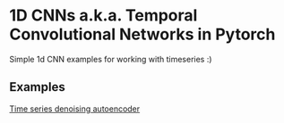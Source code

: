 # 1D CNNs a.k.a. Temporal Convolutional Networks in Pytorch
Simple 1d CNN examples for working with timeseries :)

## Examples

[Time series denoising autoencoder](https://github.com/viktor-ktorvi/1d-convolutional-neural-networks/tree/7e5dde0307d10e70ad2ef8894794a43d67055602/Time%20series%20denoising%20autoencoder)
